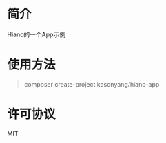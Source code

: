 简介
=========
Hiano的一个App示例

使用方法
=========
>composer create-project kasonyang/hiano-app

许可协议
=========
MIT